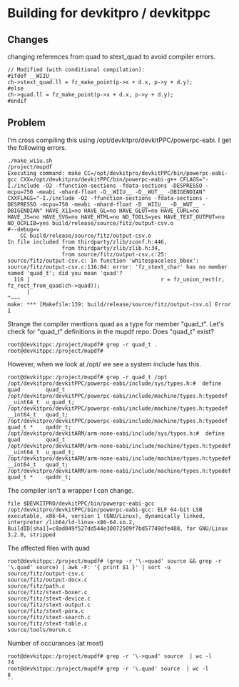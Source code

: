# Building for devkitpro / devkitppc

## Changes

changing references from quad to stext_quad to avoid compiler errors.

```
// Modified (with conditional compilation):
#ifdef __WIIU__
ch->stext_quad.ll = fz_make_point(p->x + d.x, p->y + d.y);
#else
ch->quad.ll = fz_make_point(p->x + d.x, p->y + d.y);
#endif
```


## Problem
I'm cross compiling this using /opt/devkitpro/devkitPPC/powerpc-eabi.   I get the following errors.

```
./make_wiiu.sh 
/project/mupdf
Executing command: make CC=/opt/devkitpro/devkitPPC/bin/powerpc-eabi-gcc CXX=/opt/devkitpro/devkitPPC/bin/powerpc-eabi-g++ CFLAGS="-I./include -O2 -ffunction-sections -fdata-sections -DESPRESSO -mcpu=750 -meabi -mhard-float -D__WIIU__ -D__WUT__ -DBIGENDIAN" CXXFLAGS="-I./include -O2 -ffunction-sections -fdata-sections -DESPRESSO -mcpu=750 -meabi -mhard-float -D__WIIU__ -D__WUT__ -DBIGENDIAN" HAVE_X11=no HAVE_GL=no HAVE_GLUT=no HAVE_CURL=no HAVE_JS=no HAVE_SVG=no HAVE_HTML=no NO_TOOLS=yes HAVE_TEXT_OUTPUT=no NO_OCRLIB=yes build/release/source/fitz/output-csv.o 
#--debug=v
    CC build/release/source/fitz/output-csv.o
In file included from thirdparty/zlib/zconf.h:446,
                 from thirdparty/zlib/zlib.h:34,
                 from source/fitz/output-csv.c:25:
source/fitz/output-csv.c: In function 'whitespaceless_bbox':
source/fitz/output-csv.c:116:84: error: 'fz_stext_char' has no member named 'quad_t'; did you mean 'quad'?
  116 |                                         r = fz_union_rect(r, fz_rect_from_quad(ch->quad));
      |                                                                                    ^~~~
make: *** [Makefile:139: build/release/source/fitz/output-csv.o] Error 1  
```

Strange the compiler mentions quad as a type for member "quad_t".  Let's check for "quad_t" definitions in the mupdf repo.  Does "quad_t"  exist?

```
root@devkitppc:/project/mupdf# grep -r quad_t .
root@devkitppc:/project/mupdf# 
```

However, when we look at /opt/ we see a system include has this.
```
root@devkitppc:/project/mupdf# grep -r quad_t /opt
/opt/devkitpro/devkitPPC/powerpc-eabi/include/sys/types.h:#  define	quad		quad_t
/opt/devkitpro/devkitPPC/powerpc-eabi/include/machine/types.h:typedef	__uint64_t	u_quad_t;
/opt/devkitpro/devkitPPC/powerpc-eabi/include/machine/types.h:typedef	__int64_t	quad_t;
/opt/devkitpro/devkitPPC/powerpc-eabi/include/machine/types.h:typedef	quad_t *	qaddr_t;
/opt/devkitpro/devkitARM/arm-none-eabi/include/sys/types.h:#  define	quad		quad_t
/opt/devkitpro/devkitARM/arm-none-eabi/include/machine/types.h:typedef	__uint64_t	u_quad_t;
/opt/devkitpro/devkitARM/arm-none-eabi/include/machine/types.h:typedef	__int64_t	quad_t;
/opt/devkitpro/devkitARM/arm-none-eabi/include/machine/types.h:typedef	quad_t *	qaddr_t;
```

The compiler isn't a wrapper I can change.
```
file $DEVKITPRO/devkitPPC/bin/powerpc-eabi-gcc
/opt/devkitpro/devkitPPC/bin/powerpc-eabi-gcc: ELF 64-bit LSB executable, x86-64, version 1 (GNU/Linux), dynamically linked, interpreter /lib64/ld-linux-x86-64.so.2, BuildID[sha1]=c8ad049f527dd544e30072509f7bd57749dfe488, for GNU/Linux 3.2.0, stripped
```

The affected files with quad
```
root@devkitppc:/project/mupdf# (grep -r '\->quad' source && grep -r '\.quad' source) | awk -F: '{ print $1 }' | sort -u
source/fitz/output-csv.c
source/fitz/output-docx.c
source/fitz/path.c
source/fitz/stext-boxer.c
source/fitz/stext-device.c
source/fitz/stext-output.c
source/fitz/stext-para.c
source/fitz/stext-search.c
source/fitz/stext-table.c
source/tools/murun.c
```

Number of occurances (at most)
```
root@devkitppc:/project/mupdf# grep -r '\->quad' source  | wc -l
74
root@devkitppc:/project/mupdf# grep -r '\.quad' source  | wc -l
8
``
